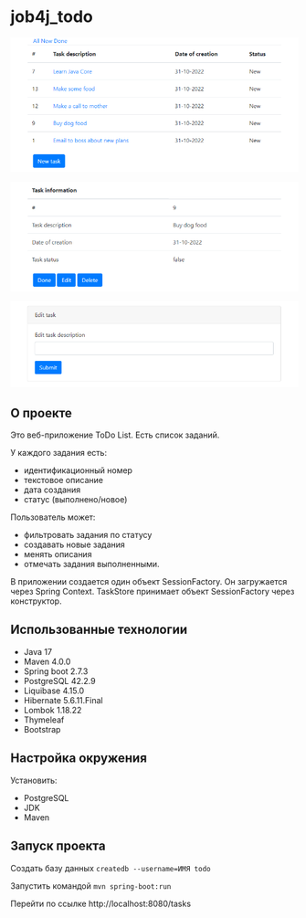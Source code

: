 # job4j_todo

![img.png](img\img.png)

![img_1.png](img\img_1.png)

![img_2.png](img\img_2.png)

## О проекте
Это веб-приложение ToDo List.
Есть список заданий.

У каждого задания есть:
- идентификационный номер
- текстовое описание
- дата создания
- статус (выполнено/новое)

Пользователь может:
- фильтровать задания по статусу
- создавать новые задания
- менять описания
- отмечать задания выполненными.

В приложении создается один объект SessionFactory. Он загружается через Spring Context.
TaskStore принимает объект SessionFactory через конструктор.

## Использованные технологии
- Java 17
- Maven 4.0.0
- Spring boot 2.7.3
- PostgreSQL 42.2.9
- Liquibase 4.15.0
- Hibernate 5.6.11.Final
- Lombok 1.18.22
- Thymeleaf
- Bootstrap

## Настройка окружения
Установить:
- PostgreSQL
- JDK
- Maven

## Запуск проекта
Создать базу данных ```createdb --username=ИМЯ todo```

Запустить командой ```mvn spring-boot:run```

Перейти по ссылке http://localhost:8080/tasks